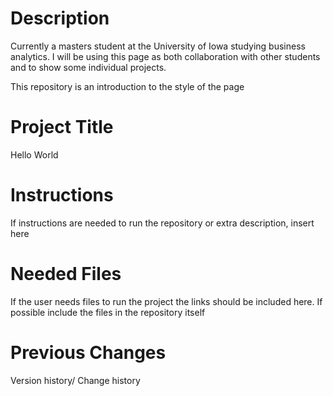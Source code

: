 # Description
Currently a masters student at the University of Iowa studying business analytics. I will be using this page as both collaboration with other students and to show some individual projects.

This repository is an introduction to the style of the page


# Project Title
Hello World


# Instructions
If instructions are needed to run the repository or extra description, insert here

# Needed Files
If the user needs files to run the project the links should be included here. If possible include the files in the repository itself

# Previous Changes
Version history/ Change history

